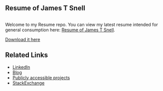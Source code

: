 <h2>Resume of James T Snell</h2>
<img href="https://s3.amazonaws.com/static-dawning-ca/JamesSnellPhoto2017.png"/>
<p>
Welcome to my Resume repo. You can view my latest resume intended for general consumption here: <a href="https://github.com/docdawning/resume/raw/master/JamesSnell-Resume.pdf">Resume of James T Snell</a>.

<a href="https://github.com/docdawning/resume/raw/master/JamesSnell-Resume.pdf">Download it here</a>
</p>

<h2>Related Links</h2>
<UL>
<LI><a href="https://www.linkedin.com/in/jamestsnell/">LinkedIn</a></LI>
<LI><a href="https://dawning.ca">Blog</a></LI>
<LI><a href="https://hackaday.io/projects/hacker/37449">Publicly accessible projects</a></LI>
<LI><a href="https://stackexchange.com/users/49288/doc?tab=accounts">StackExchange</a></LI>
</UL>

